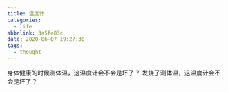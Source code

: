 ```yaml
---
title: 温度计
categories:
  - life
abbrlink: 3a5fe83c
date: 2020-06-07 19:27:30
tags:
  - thought
---
```


身体健康的时候测体温，这温度计会不会是坏了？
发烧了测体温，这温度计会不会是坏了？
